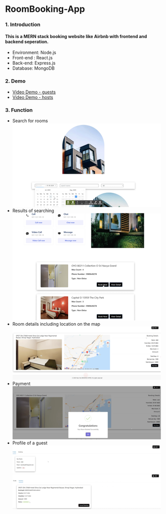 # RoomBooking-App
### 1. Introduction
#### This is a MERN stack booking website like Airbnb with frontend and backend seperation. 
* Environment: Node.js
* Front-end : React.js
* Back-end: Express.js
* Database: MongoDB
### 2. Demo
* [Video Demo - guests](https://www.youtube.com/watch?v=GyCaTYoBsdo&t=14s)
* [Video Demo - hosts](https://www.youtube.com/watch?v=YfQ3RN2fCbU)
### 3. Function
* Search for rooms
  ![searching-rooms](./images/searchingrooms.png)
* Results of searching
  ![searching-result](./images/searching-result.png)
* Room details including location on the map
  ![booking-deatails](./images/booking-details.png)
* Payment
  ![payment](./images/payment.png)
* Profile of a guest
  ![profile](./images/profile1.png)
  ![profile](./images/profile2.png)

